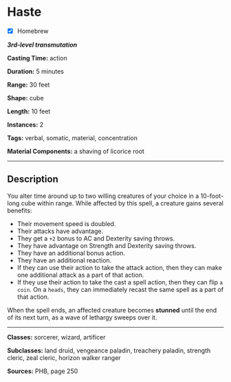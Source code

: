 # Haste

- [x] Homebrew

***3rd-level transmutation***

**Casting Time:** action

**Duration:** 5 minutes

**Range:** 30 feet

**Shape:** cube

**Length:** 10 feet

**Instances:** 2

**Tags:** verbal, somatic, material, concentration

**Material Components:** a shaving of licorice root

---

## Description
You alter time around up to two willing creatures of your choice in a 10-foot-long cube within range.
While affected by this spell, a creature gains several benefits:
- Their movement speed is doubled.
- Their attacks have advantage.
- They get a `+2` bonus to AC and Dexterity saving throws.
- They have advantage on Strength and Dexterity saving throws.
- They have an additional bonus action.
- They have an additional reaction.
- If they can use their action to take the attack action, then they can make one additional attack as a part of that action.
- If they use their action to take the cast a spell action, then they can flip `a coin`.
	On a `heads`, they can immediately recast the same spell as a part of that action.

When the spell ends, an affected creature becomes **stunned** until the end of its next turn, as a wave of lethargy sweeps over it.

---

**Classes:** sorcerer, wizard, artificer

**Subclasses:** land druid, vengeance paladin, treachery paladin, strength cleric, zeal cleric, horizon walker ranger

**Sources:** PHB, page 250

<!-- QA Pass Needed -->
